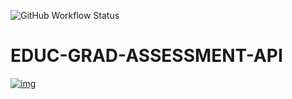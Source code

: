 ![GitHub Workflow Status](https://img.shields.io/github/workflow/status/bcgov/educ-grad-assessment-api/Build)


# EDUC-GRAD-ASSESSMENT-API

[![img](https://img.shields.io/badge/Lifecycle-Experimental-339999)](https://github.com/bcgov/repomountie/blob/master/doc/lifecycle-badges.md)
 
